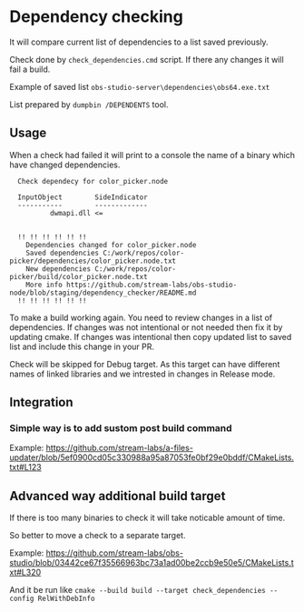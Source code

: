 # Dependency checking

It will compare current list of dependencies to a list saved previously. 

Check done by `check_dependencies.cmd` script. If there any changes it will fail a build.

Example of saved list `obs-studio-server\dependencies\obs64.exe.txt`

List prepared by `dumpbin /DEPENDENTS` tool.


## Usage 

When a check had failed it will print to a console the name of a binary which have changed dependencies. 
```
  Check dependecy for color_picker.node

  InputObject        SideIndicator
  -----------        -------------
          dwmapi.dll <=


  !! !! !! !! !! !!
    Dependencies changed for color_picker.node
    Saved dependencies C:/work/repos/color-picker/dependencies/color_picker.node.txt
    New dependencies C:/work/repos/color-picker/build/color_picker.node.txt
    More info https://github.com/stream-labs/obs-studio-node/blob/staging/dependency_checker/README.md
  !! !! !! !! !! !!
```

To make a build working again. You need to review changes in a list of dependencies. If changes was not intentional or not needed then fix it by updating cmake. If changes was intentional then copy updated list to saved list and include this change in your PR.

Check will be skipped for Debug target. As this target can have different names of linked libraries and we intrested in changes in Release mode.

## Integration
### Simple way is to add sustom post build command 

Example:
https://github.com/stream-labs/a-files-updater/blob/5ef0900cd05c330988a95a87053fe0bf29e0bddf/CMakeLists.txt#L123

## Advanced way additional build target

If there is too many binaries to check it will take noticable amount of time. 

So better to move a check to a separate target. 

Example:
https://github.com/stream-labs/obs-studio/blob/03442ce67f35566963bc73a1ad00be2ccb9e50e5/CMakeLists.txt#L320

And it be run like 
`cmake --build build --target check_dependencies --config RelWithDebInfo`